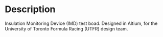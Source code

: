 # Description

Insulation Monitoring Device (IMD) test boad.
Designed in Altium, for the University of Toronto Formula Racing (UTFR) design team.
